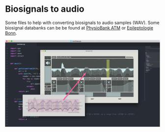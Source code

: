 # Biosignals to audio

Some files to help with converting biosignals to audio samples (WAV). Some biosignal databanks can be be found at [PhysioBank ATM](https://archive.physionet.org/cgi-bin/atm/ATM) or [Epileptologie Bonn](http://epileptologie-bonn.de/cms/front_content.php?idcat=193&lang=3&changelang=3).

![img](https://github.com/hanswillem/biosignals_to_audio_file/blob/master/github_img.png)

